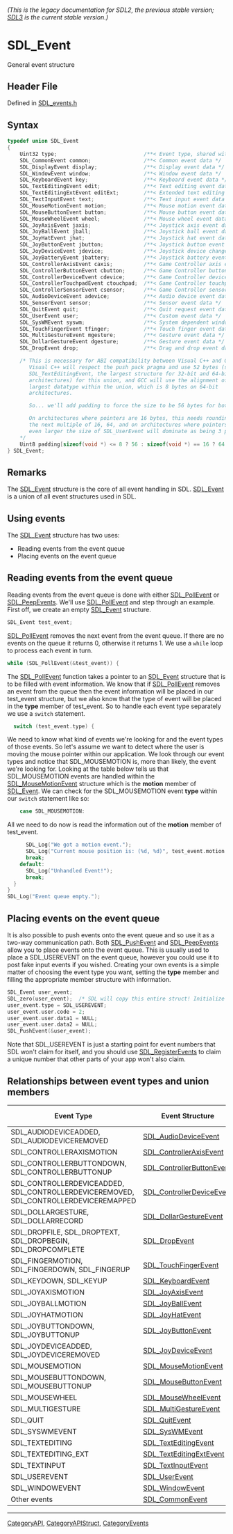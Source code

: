 ###### (This is the legacy documentation for SDL2, the previous stable version; [SDL3](https://wiki.libsdl.org/SDL3/) is the current stable version.)
# SDL_Event

General event structure

## Header File

Defined in [SDL_events.h](https://github.com/libsdl-org/SDL/blob/SDL2/include/SDL_events.h)

## Syntax

```c
typedef union SDL_Event
{
    Uint32 type;                            /**< Event type, shared with all events */
    SDL_CommonEvent common;                 /**< Common event data */
    SDL_DisplayEvent display;               /**< Display event data */
    SDL_WindowEvent window;                 /**< Window event data */
    SDL_KeyboardEvent key;                  /**< Keyboard event data */
    SDL_TextEditingEvent edit;              /**< Text editing event data */
    SDL_TextEditingExtEvent editExt;        /**< Extended text editing event data */
    SDL_TextInputEvent text;                /**< Text input event data */
    SDL_MouseMotionEvent motion;            /**< Mouse motion event data */
    SDL_MouseButtonEvent button;            /**< Mouse button event data */
    SDL_MouseWheelEvent wheel;              /**< Mouse wheel event data */
    SDL_JoyAxisEvent jaxis;                 /**< Joystick axis event data */
    SDL_JoyBallEvent jball;                 /**< Joystick ball event data */
    SDL_JoyHatEvent jhat;                   /**< Joystick hat event data */
    SDL_JoyButtonEvent jbutton;             /**< Joystick button event data */
    SDL_JoyDeviceEvent jdevice;             /**< Joystick device change event data */
    SDL_JoyBatteryEvent jbattery;           /**< Joystick battery event data */
    SDL_ControllerAxisEvent caxis;          /**< Game Controller axis event data */
    SDL_ControllerButtonEvent cbutton;      /**< Game Controller button event data */
    SDL_ControllerDeviceEvent cdevice;      /**< Game Controller device event data */
    SDL_ControllerTouchpadEvent ctouchpad;  /**< Game Controller touchpad event data */
    SDL_ControllerSensorEvent csensor;      /**< Game Controller sensor event data */
    SDL_AudioDeviceEvent adevice;           /**< Audio device event data */
    SDL_SensorEvent sensor;                 /**< Sensor event data */
    SDL_QuitEvent quit;                     /**< Quit request event data */
    SDL_UserEvent user;                     /**< Custom event data */
    SDL_SysWMEvent syswm;                   /**< System dependent window event data */
    SDL_TouchFingerEvent tfinger;           /**< Touch finger event data */
    SDL_MultiGestureEvent mgesture;         /**< Gesture event data */
    SDL_DollarGestureEvent dgesture;        /**< Gesture event data */
    SDL_DropEvent drop;                     /**< Drag and drop event data */

    /* This is necessary for ABI compatibility between Visual C++ and GCC.
       Visual C++ will respect the push pack pragma and use 52 bytes (size of
       SDL_TextEditingEvent, the largest structure for 32-bit and 64-bit
       architectures) for this union, and GCC will use the alignment of the
       largest datatype within the union, which is 8 bytes on 64-bit
       architectures.

       So... we'll add padding to force the size to be 56 bytes for both.

       On architectures where pointers are 16 bytes, this needs rounding up to
       the next multiple of 16, 64, and on architectures where pointers are
       even larger the size of SDL_UserEvent will dominate as being 3 pointers.
    */
    Uint8 padding[sizeof(void *) <= 8 ? 56 : sizeof(void *) == 16 ? 64 : 3 * sizeof(void *)];
} SDL_Event;
```

## Remarks

The [SDL_Event](SDL_Event) structure is the core of all event handling in
SDL. [SDL_Event](SDL_Event) is a union of all event structures used in SDL.

## Using events

The [SDL_Event](SDL_Event) structure has two uses:

- Reading events from the event queue
- Placing events on the event queue

## Reading events from the event queue

Reading events from the event queue is done with either [SDL_PollEvent](SDL_PollEvent) or [SDL_PeepEvents](SDL_PeepEvents). We'll use [SDL_PollEvent](SDL_PollEvent) and step through an example.
First off, we create an empty [SDL_Event](SDL_Event) structure.

```c
SDL_Event test_event;
```

[SDL_PollEvent](SDL_PollEvent) removes the next event from the event queue.  If there are no events on the queue it returns 0, otherwise it returns 1. We use a ```while``` loop to process each event in turn.

```c
while (SDL_PollEvent(&test_event)) {
```

The [SDL_PollEvent](SDL_PollEvent) function takes a pointer to an [SDL_Event](SDL_Event) structure that is to be filled with event information. We know that if [SDL_PollEvent](SDL_PollEvent) removes an event from the queue then the event information will be placed in our test_event structure, but we also know that the type of event will be placed in the **type** member of test_event. So to handle each event type separately we use a ```switch``` statement.

```c
  switch (test_event.type) {
```

We need to know what kind of events we're looking for and the event types of those events. So let's assume we want to detect where the user is moving the mouse pointer within our application. We look through our event types and notice that SDL_MOUSEMOTION is, more than likely, the event we're looking for. Looking at the table below tells us that SDL_MOUSEMOTION events are handled within the [SDL_MouseMotionEvent](SDL_MouseMotionEvent) structure which is the **motion** member of [SDL_Event](SDL_Event). We can check for the SDL_MOUSEMOTION event **type** within our ```switch``` statement like so:

```c
    case SDL_MOUSEMOTION:
```

All we need to do now is read the information out of the **motion** member of test_event.

```c
      SDL_Log("We got a motion event.");
      SDL_Log("Current mouse position is: (%d, %d)", test_event.motion.x, test_event.motion.y);
      break;
    default:
      SDL_Log("Unhandled Event!");
      break;
  }
}
SDL_Log("Event queue empty.");
```

## Placing events on the event queue

It is also possible to push events onto the event queue and so use it as a two-way communication path. Both [SDL_PushEvent](SDL_PushEvent) and [SDL_PeepEvents](SDL_PeepEvents) allow you to place events onto the event queue. This is usually used to place a SDL_USEREVENT on the event queue, however you could use it to post fake input events if you wished. Creating your own events is a simple matter of choosing the event type you want, setting the **type** member and filling the appropriate member structure with information.

```c
SDL_Event user_event;
SDL_zero(user_event);  /* SDL will copy this entire struct! Initialize to keep memory checkers happy. */
user_event.type = SDL_USEREVENT;
user_event.user.code = 2;
user_event.user.data1 = NULL;
user_event.user.data2 = NULL;
SDL_PushEvent(&user_event);
```

Note that SDL_USEREVENT is just a starting point for event numbers that SDL
won't claim for itself, and you should use [SDL_RegisterEvents](SDL_RegisterEvents)
to claim a unique number that other parts of your app won't also claim.

## Relationships between event types and union members

| Event Type                                                                           | Event Structure                                        | SDL_Event Field |
|--------------------------------------------------------------------------------------|--------------------------------------------------------|-----------------|
| SDL_AUDIODEVICEADDED, SDL_AUDIODEVICEREMOVED                                         | [SDL_AudioDeviceEvent](SDL_AudioDeviceEvent)           | `adevice`       |
| SDL_CONTROLLERAXISMOTION                                                             | [SDL_ControllerAxisEvent](SDL_ControllerAxisEvent)     | `caxis`         |
| SDL_CONTROLLERBUTTONDOWN, SDL_CONTROLLERBUTTONUP                                     | [SDL_ControllerButtonEvent](SDL_ControllerButtonEvent) | `cbutton`       |
| SDL_CONTROLLERDEVICEADDED, SDL_CONTROLLERDEVICEREMOVED, SDL_CONTROLLERDEVICEREMAPPED | [SDL_ControllerDeviceEvent](SDL_ControllerDeviceEvent) | `cdevice`       |
| SDL_DOLLARGESTURE, SDL_DOLLARRECORD                                                  | [SDL_DollarGestureEvent](SDL_DollarGestureEvent)       | `dgesture`      |
| SDL_DROPFILE, SDL_DROPTEXT, SDL_DROPBEGIN, SDL_DROPCOMPLETE                          | [SDL_DropEvent](SDL_DropEvent)                         | `drop`          |
| SDL_FINGERMOTION, SDL_FINGERDOWN, SDL_FINGERUP                                       | [SDL_TouchFingerEvent](SDL_TouchFingerEvent)           | `tfinger`       |
| SDL_KEYDOWN, SDL_KEYUP                                                               | [SDL_KeyboardEvent](SDL_KeyboardEvent)                 | `key`           |
| SDL_JOYAXISMOTION                                                                    | [SDL_JoyAxisEvent](SDL_JoyAxisEvent)                   | `jaxis`         |
| SDL_JOYBALLMOTION                                                                    | [SDL_JoyBallEvent](SDL_JoyBallEvent)                   | `jball`         |
| SDL_JOYHATMOTION                                                                     | [SDL_JoyHatEvent](SDL_JoyHatEvent)                     | `jhat`          |
| SDL_JOYBUTTONDOWN, SDL_JOYBUTTONUP                                                   | [SDL_JoyButtonEvent](SDL_JoyButtonEvent)               | `jbutton`       |
| SDL_JOYDEVICEADDED, SDL_JOYDEVICEREMOVED                                             | [SDL_JoyDeviceEvent](SDL_JoyDeviceEvent)               | `jdevice`       |
| SDL_MOUSEMOTION                                                                      | [SDL_MouseMotionEvent](SDL_MouseMotionEvent)           | `motion`        |
| SDL_MOUSEBUTTONDOWN, SDL_MOUSEBUTTONUP                                               | [SDL_MouseButtonEvent](SDL_MouseButtonEvent)           | `button`        |
| SDL_MOUSEWHEEL                                                                       | [SDL_MouseWheelEvent](SDL_MouseWheelEvent)             | `wheel`         |
| SDL_MULTIGESTURE                                                                     | [SDL_MultiGestureEvent](SDL_MultiGestureEvent)         | `mgesture`      |
| SDL_QUIT                                                                             | [SDL_QuitEvent](SDL_QuitEvent)                         | `quit`          |
| SDL_SYSWMEVENT                                                                       | [SDL_SysWMEvent](SDL_SysWMEvent)                       | `syswm`         |
| SDL_TEXTEDITING                                                                      | [SDL_TextEditingEvent](SDL_TextEditingEvent)           | `edit`          |
| SDL_TEXTEDITING_EXT                                                                  | [SDL_TextEditingExtEvent](SDL_TextEditingExtEvent)     | `editExt`       |
| SDL_TEXTINPUT                                                                        | [SDL_TextInputEvent](SDL_TextInputEvent)               | `text`          |
| SDL_USEREVENT                                                                        | [SDL_UserEvent](SDL_UserEvent)                         | `user`          |
| SDL_WINDOWEVENT                                                                      | [SDL_WindowEvent](SDL_WindowEvent)                     | `window`        |
| Other events                                                                         | [SDL_CommonEvent](SDL_CommonEvent)                     | `common`        |

----
[CategoryAPI](CategoryAPI), [CategoryAPIStruct](CategoryAPIStruct), [CategoryEvents](CategoryEvents)

